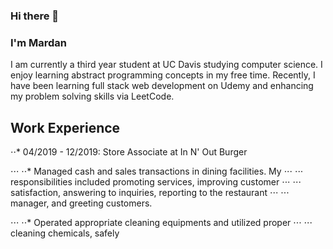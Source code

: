 ### Hi there 👋

<!--
**Mardan21/Mardan21** is a ✨ _special_ ✨ repository because its `README.md` (this file) appears on your GitHub profile.

Here are some ideas to get you started:

- 🔭 I’m currently working on ...
- 🌱 I’m currently learning ...
- 👯 I’m looking to collaborate on ...
- 🤔 I’m looking for help with ...
- 💬 Ask me about ...
- 📫 How to reach me: ...
- 😄 Pronouns: ...
- ⚡ Fun fact: ...
-->

### I'm Mardan

I am currently a third year student at UC Davis studying computer
science. I enjoy learning abstract programming concepts in
my free time. Recently, I have been learning full stack web development
on Udemy and enhancing my problem solving skills via LeetCode.

## Work Experience

⋅⋅* 04/2019 - 12/2019: Store Associate at In N' Out Burger

⋅⋅⋅ ⋅⋅* Managed cash and sales transactions in dining facilities. My
⋅⋅⋅ ⋅⋅⋅ responsibilities included promoting services, improving customer
⋅⋅⋅ ⋅⋅⋅ satisfaction, answering to inquiries, reporting to the restaurant
⋅⋅⋅ ⋅⋅⋅ manager, and greeting customers.

⋅⋅⋅ ⋅⋅* Operated appropriate cleaning equipments and utilized proper
⋅⋅⋅ ⋅⋅⋅ cleaning chemicals, safely
